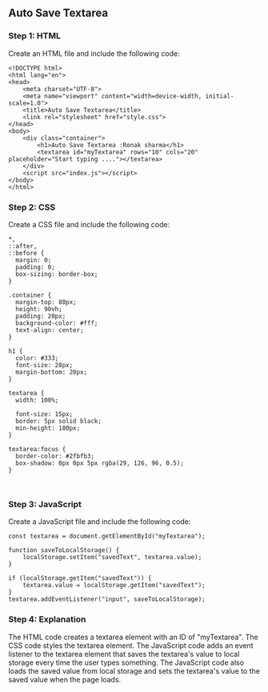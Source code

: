 
## Auto Save Textarea 

### Step 1: HTML 

Create an HTML file and include the following code:

```
<!DOCTYPE html>
<html lang="en">
<head>
    <meta charset="UTF-8">
    <meta name="viewport" content="width=device-width, initial-scale=1.0">
    <title>Auto Save Textarea</title>
    <link rel="stylesheet" href="style.css">
</head>
<body>
    <div class="container">
        <h1>Auto Save Textarea :Ronak sharma</h1>
        <textarea id="myTextarea" rows="10" cols="20" placeholder="Start typing ...."></textarea>
    </div>
    <script src="index.js"></script>
</body>
</html>

```

### Step 2: CSS

Create a CSS file and include the following code:

```
*,
::after,
::before {
  margin: 0;
  padding: 0;
  box-sizing: border-box;
}

.container {
  margin-top: 80px;
  height: 90vh;
  padding: 20px;
  background-color: #fff;
  text-align: center;
}

h1 {
  color: #333;
  font-size: 28px;
  margin-bottom: 20px;
}

textarea {
  width: 100%;

  font-size: 15px;
  border: 5px solid black;
  min-height: 180px;
}

textarea:focus {
  border-color: #2fbfb3;
  box-shadow: 0px 0px 5px rgba(29, 126, 96, 0.5);
}



```

### Step 3: JavaScript

Create a JavaScript file and include the following code:

```
const textarea = document.getElementById("myTextarea");

function saveToLocalStorage() {
    localStorage.setItem("savedText", textarea.value);
}

if (localStorage.getItem("savedText")) {
    textarea.value = localStorage.getItem("savedText");
}
textarea.addEventListener("input", saveToLocalStorage);

```

### Step 4: Explanation

The HTML code creates a textarea element with an ID of "myTextarea". The CSS code styles the textarea element. The JavaScript code adds an event listener to the textarea element that saves the textarea's value to local storage every time the user types something. The JavaScript code also loads the saved value from local storage and sets the textarea's value to the saved value when the page loads.
